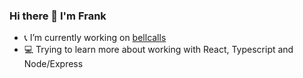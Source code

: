 ### Hi there 👋 I'm Frank

* 📞 I’m currently working on [bellcalls](https://github.com/raav3n/bellcalls)
* 💻 Trying to learn more about working with React, Typescript and Node/Express


